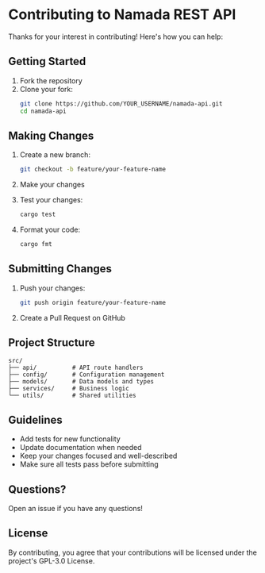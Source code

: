 # Contributing to Namada REST API

Thanks for your interest in contributing! Here's how you can help:

## Getting Started

1. Fork the repository
2. Clone your fork:
   ```sh
   git clone https://github.com/YOUR_USERNAME/namada-api.git
   cd namada-api
   ```

## Making Changes

1. Create a new branch:
   ```sh
   git checkout -b feature/your-feature-name
   ```

2. Make your changes

3. Test your changes:
   ```sh
   cargo test
   ```

4. Format your code:
   ```sh
   cargo fmt
   ```

## Submitting Changes

1. Push your changes:
   ```sh
   git push origin feature/your-feature-name
   ```

2. Create a Pull Request on GitHub

## Project Structure

```
src/
├── api/          # API route handlers
├── config/       # Configuration management
├── models/       # Data models and types
├── services/     # Business logic
└── utils/        # Shared utilities
```

## Guidelines

- Add tests for new functionality
- Update documentation when needed
- Keep your changes focused and well-described
- Make sure all tests pass before submitting

## Questions?

Open an issue if you have any questions!

## License

By contributing, you agree that your contributions will be licensed under the project's GPL-3.0 License. 